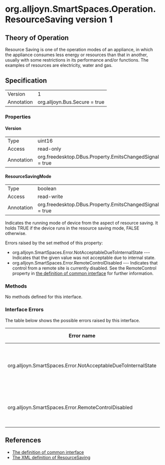 # org.alljoyn.SmartSpaces.Operation.ResourceSaving version 1

## Theory of Operation

Resource Saving is one of the operation modes of an appliance, in which the
appliance consumes less energy or resources than that in another, usually with
some restrictions in its performance and/or functions.  The examples of
resources are electricity, water and gas.

## Specification

|            |                                                              |
|------------|--------------------------------------------------------------|
| Version    | 1                                                            |
| Annotation | org.alljoyn.Bus.Secure = true                                |

### Properties

#### Version

|                   |                                                         |
|-------------------|---------------------------------------------------------|
| Type              | uint16                                                  |
| Access            | read-only                                               |
| Annotation        | org.freedesktop.DBus.Property.EmitsChangedSignal = true |


#### ResourceSavingMode

|            |                                                              |
|------------|--------------------------------------------------------------|
| Type       | boolean                                                      |
| Access     | read-write                                                   |
| Annotation | org.freedesktop.DBus.Property.EmitsChangedSignal = true      |

Indicates the running mode of device from the aspect of resource saving.  It
holds TRUE if the device runs in the resource saving mode, FALSE otherwise.

Errors raised by the set method of this property:

* org.alljoyn.SmartSpaces.Error.NotAcceptableDueToInternalState --- Indicates
that the given value was not acceptable due to internal state.
* org.alljoyn.SmartSpaces.Error.RemoteControlDisabled --- Indicates that
control from a remote site is currently disabled.  See the RemoteControl 
property in [the definition of common interface](/org.alljoyn.SmartSpaces/Common-v1) for
further information.

### Methods

No methods defined for this interface.

### Interface Errors

The table below shows the possible errors raised by this interface.

| Error name                    | Error message                         |
|-------------------------------|---------------------------------------|
| org.alljoyn.SmartSpaces.Error.NotAcceptableDueToInternalState | Given value was not acceptable due to internal state. |
| org.alljoyn.SmartSpaces.Error.RemoteControlDisabled | Control from a remote site is currently disabled. |

## References

  * [The definition of common interface](/org.alljoyn.SmartSpaces/Common-v1)
  * [The XML definition of ResourceSaving](ResourceSaving-v1.xml)
